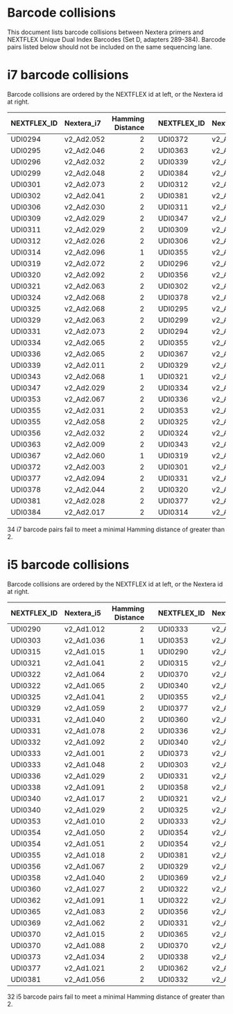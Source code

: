 Barcode collisions
================

This document lists barcode collisions between Nextera primers and
NEXTFLEX Unique Dual Index Barcodes (Set D, adapters 289-384). Barcode
pairs listed below should not be included on the same sequencing lane.

# i7 barcode collisions

Barcode collisions are ordered by the NEXTFLEX id at left, or the
Nextera id at right.

| NEXTFLEX_ID | Nextera_i7 | Hamming Distance |     | NEXTFLEX_ID | Nextera_i7 | Hamming Distance |
|:------------|:-----------|-----------------:|:----|:------------|:-----------|-----------------:|
| UDI0294     | v2_Ad2.052 |                2 |     | UDI0372     | v2_Ad2.003 |                2 |
| UDI0295     | v2_Ad2.046 |                2 |     | UDI0363     | v2_Ad2.009 |                2 |
| UDI0296     | v2_Ad2.032 |                2 |     | UDI0339     | v2_Ad2.011 |                2 |
| UDI0299     | v2_Ad2.048 |                2 |     | UDI0384     | v2_Ad2.017 |                2 |
| UDI0301     | v2_Ad2.073 |                2 |     | UDI0312     | v2_Ad2.026 |                2 |
| UDI0302     | v2_Ad2.041 |                2 |     | UDI0381     | v2_Ad2.028 |                2 |
| UDI0306     | v2_Ad2.030 |                2 |     | UDI0311     | v2_Ad2.029 |                2 |
| UDI0309     | v2_Ad2.029 |                2 |     | UDI0347     | v2_Ad2.029 |                2 |
| UDI0311     | v2_Ad2.029 |                2 |     | UDI0309     | v2_Ad2.029 |                2 |
| UDI0312     | v2_Ad2.026 |                2 |     | UDI0306     | v2_Ad2.030 |                2 |
| UDI0314     | v2_Ad2.096 |                1 |     | UDI0355     | v2_Ad2.031 |                2 |
| UDI0319     | v2_Ad2.072 |                2 |     | UDI0296     | v2_Ad2.032 |                2 |
| UDI0320     | v2_Ad2.092 |                2 |     | UDI0356     | v2_Ad2.032 |                2 |
| UDI0321     | v2_Ad2.063 |                2 |     | UDI0302     | v2_Ad2.041 |                2 |
| UDI0324     | v2_Ad2.068 |                2 |     | UDI0378     | v2_Ad2.044 |                2 |
| UDI0325     | v2_Ad2.068 |                2 |     | UDI0295     | v2_Ad2.046 |                2 |
| UDI0329     | v2_Ad2.063 |                2 |     | UDI0299     | v2_Ad2.048 |                2 |
| UDI0331     | v2_Ad2.073 |                2 |     | UDI0294     | v2_Ad2.052 |                2 |
| UDI0334     | v2_Ad2.065 |                2 |     | UDI0355     | v2_Ad2.058 |                2 |
| UDI0336     | v2_Ad2.065 |                2 |     | UDI0367     | v2_Ad2.060 |                1 |
| UDI0339     | v2_Ad2.011 |                2 |     | UDI0329     | v2_Ad2.063 |                2 |
| UDI0343     | v2_Ad2.068 |                1 |     | UDI0321     | v2_Ad2.063 |                2 |
| UDI0347     | v2_Ad2.029 |                2 |     | UDI0334     | v2_Ad2.065 |                2 |
| UDI0353     | v2_Ad2.067 |                2 |     | UDI0336     | v2_Ad2.065 |                2 |
| UDI0355     | v2_Ad2.031 |                2 |     | UDI0353     | v2_Ad2.067 |                2 |
| UDI0355     | v2_Ad2.058 |                2 |     | UDI0325     | v2_Ad2.068 |                2 |
| UDI0356     | v2_Ad2.032 |                2 |     | UDI0324     | v2_Ad2.068 |                2 |
| UDI0363     | v2_Ad2.009 |                2 |     | UDI0343     | v2_Ad2.068 |                1 |
| UDI0367     | v2_Ad2.060 |                1 |     | UDI0319     | v2_Ad2.072 |                2 |
| UDI0372     | v2_Ad2.003 |                2 |     | UDI0301     | v2_Ad2.073 |                2 |
| UDI0377     | v2_Ad2.094 |                2 |     | UDI0331     | v2_Ad2.073 |                2 |
| UDI0378     | v2_Ad2.044 |                2 |     | UDI0320     | v2_Ad2.092 |                2 |
| UDI0381     | v2_Ad2.028 |                2 |     | UDI0377     | v2_Ad2.094 |                2 |
| UDI0384     | v2_Ad2.017 |                2 |     | UDI0314     | v2_Ad2.096 |                1 |

34 i7 barcode pairs fail to meet a minimal Hamming distance of greater
than 2.

# i5 barcode collisions

Barcode collisions are ordered by the NEXTFLEX id at left, or the
Nextera id at right.

| NEXTFLEX_ID | Nextera_i5 | Hamming Distance |     | NEXTFLEX_ID | Nextera_i5 | Hamming Distance |
|:------------|:-----------|-----------------:|:----|:------------|:-----------|-----------------:|
| UDI0290     | v2_Ad1.012 |                2 |     | UDI0333     | v2_Ad1.001 |                2 |
| UDI0303     | v2_Ad1.036 |                1 |     | UDI0353     | v2_Ad1.010 |                2 |
| UDI0315     | v2_Ad1.015 |                1 |     | UDI0290     | v2_Ad1.012 |                2 |
| UDI0321     | v2_Ad1.041 |                2 |     | UDI0315     | v2_Ad1.015 |                1 |
| UDI0322     | v2_Ad1.064 |                2 |     | UDI0370     | v2_Ad1.015 |                2 |
| UDI0322     | v2_Ad1.065 |                2 |     | UDI0340     | v2_Ad1.017 |                2 |
| UDI0325     | v2_Ad1.041 |                2 |     | UDI0355     | v2_Ad1.018 |                2 |
| UDI0329     | v2_Ad1.059 |                2 |     | UDI0377     | v2_Ad1.021 |                2 |
| UDI0331     | v2_Ad1.040 |                2 |     | UDI0360     | v2_Ad1.027 |                2 |
| UDI0331     | v2_Ad1.078 |                2 |     | UDI0336     | v2_Ad1.029 |                2 |
| UDI0332     | v2_Ad1.092 |                2 |     | UDI0340     | v2_Ad1.029 |                2 |
| UDI0333     | v2_Ad1.001 |                2 |     | UDI0373     | v2_Ad1.034 |                2 |
| UDI0333     | v2_Ad1.048 |                2 |     | UDI0303     | v2_Ad1.036 |                1 |
| UDI0336     | v2_Ad1.029 |                2 |     | UDI0331     | v2_Ad1.040 |                2 |
| UDI0338     | v2_Ad1.091 |                2 |     | UDI0358     | v2_Ad1.040 |                2 |
| UDI0340     | v2_Ad1.017 |                2 |     | UDI0321     | v2_Ad1.041 |                2 |
| UDI0340     | v2_Ad1.029 |                2 |     | UDI0325     | v2_Ad1.041 |                2 |
| UDI0353     | v2_Ad1.010 |                2 |     | UDI0333     | v2_Ad1.048 |                2 |
| UDI0354     | v2_Ad1.050 |                2 |     | UDI0354     | v2_Ad1.050 |                2 |
| UDI0354     | v2_Ad1.051 |                2 |     | UDI0354     | v2_Ad1.051 |                2 |
| UDI0355     | v2_Ad1.018 |                2 |     | UDI0381     | v2_Ad1.056 |                2 |
| UDI0356     | v2_Ad1.067 |                2 |     | UDI0329     | v2_Ad1.059 |                2 |
| UDI0358     | v2_Ad1.040 |                2 |     | UDI0369     | v2_Ad1.062 |                2 |
| UDI0360     | v2_Ad1.027 |                2 |     | UDI0322     | v2_Ad1.064 |                2 |
| UDI0362     | v2_Ad1.091 |                1 |     | UDI0322     | v2_Ad1.065 |                2 |
| UDI0365     | v2_Ad1.083 |                2 |     | UDI0356     | v2_Ad1.067 |                2 |
| UDI0369     | v2_Ad1.062 |                2 |     | UDI0331     | v2_Ad1.078 |                2 |
| UDI0370     | v2_Ad1.015 |                2 |     | UDI0365     | v2_Ad1.083 |                2 |
| UDI0370     | v2_Ad1.088 |                2 |     | UDI0370     | v2_Ad1.088 |                2 |
| UDI0373     | v2_Ad1.034 |                2 |     | UDI0338     | v2_Ad1.091 |                2 |
| UDI0377     | v2_Ad1.021 |                2 |     | UDI0362     | v2_Ad1.091 |                1 |
| UDI0381     | v2_Ad1.056 |                2 |     | UDI0332     | v2_Ad1.092 |                2 |

32 i5 barcode pairs fail to meet a minimal Hamming distance of greater
than 2.
